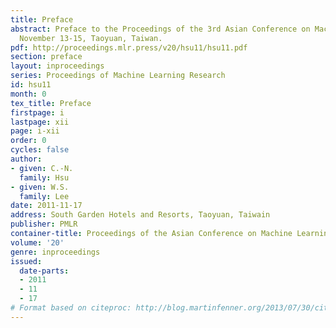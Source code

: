 ```yaml
---
title: Preface
abstract: Preface to the Proceedings of the 3rd Asian Conference on Machine Learning,
  November 13-15, Taoyuan, Taiwan.
pdf: http://proceedings.mlr.press/v20/hsu11/hsu11.pdf
section: preface
layout: inproceedings
series: Proceedings of Machine Learning Research
id: hsu11
month: 0
tex_title: Preface
firstpage: i
lastpage: xii
page: i-xii
order: 0
cycles: false
author:
- given: C.-N.
  family: Hsu
- given: W.S.
  family: Lee
date: 2011-11-17
address: South Garden Hotels and Resorts, Taoyuan, Taiwain
publisher: PMLR
container-title: Proceedings of the Asian Conference on Machine Learning
volume: '20'
genre: inproceedings
issued:
  date-parts:
  - 2011
  - 11
  - 17
# Format based on citeproc: http://blog.martinfenner.org/2013/07/30/citeproc-yaml-for-bibliographies/
---
```

